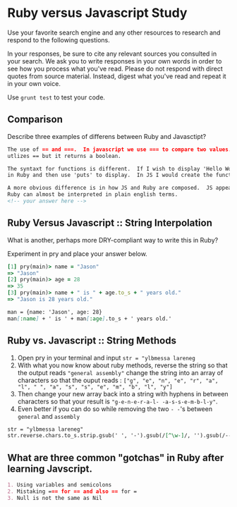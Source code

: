 # Ruby versus Javascript Study

Use your favorite search engine and any other resources to research and
respond to the following questions.

In your responses, be sure to cite any relevant sources you consulted in your
search. We ask you to write responses in your own words in order to see how you
process what you've read. Please do not respond with direct quotes from source
material. Instead, digest what you've read and repeat it in your own voice.

Use `grunt test` to test your code.


## Comparison


Describe three examples of differens between Ruby and Javasctipt?

```md
The use of == and ===.  In javascript we use === to compare two values.  In ruby we use ==.  Javascript also
utlizes == but it returns a boolean.

The syntaxt for functions is different.  If I wish to display 'Hello World' I would need to define the function
in Ruby and then use 'puts' to display.  In JS I would create the function and console.log for diaplay.

A more obvious difference is in how JS and Ruby are composed.  JS appears to be more complex at face value while
Ruby can almost be interpreted in plain english terms.
<!-- your answer here -->
```

## Ruby Versus Javascript :: String Interpolation

What is another, perhaps more DRY-compliant way to write this in Ruby?

Experiment in pry and place your answer below.

```ruby
[1] pry(main)> name = "Jason"
=> "Jason"
[2] pry(main)> age = 28
=> 35
[3] pry(main)> name + " is " + age.to_s + " years old."
=> "Jason is 28 years old."
```

```md
man = {name: 'Jason', age: 28}
man[:name] + ' is ' + man[:age].to_s + ' years old.'


```

## Ruby vs. Javascript :: String Methods

1. Open pry in your terminal and input `str = "ylbmessa lareneg`
2. With what you now know about ruby methods, reverse the string so that the output reads `"general assembly"` change the string into an array of characters so that the ouput reads : `["g", "e", "n", "e", "r", "a", "l", " ", "a", "s", "s", "e", "m", "b", "l", "y"]`
3. Then change your new array back into a string with hyphens in between characters so that your result is `"g-e-n-e-r-a-l- -a-s-s-e-m-b-l-y"`.
4. Even better if you can do so while removing the two `- -`'s between `general` and `assembly`

```md
str = "ylbmessa lareneg"
str.reverse.chars.to_s.strip.gsub(' ', '-').gsub(/[^\w-]/, '').gsub(/--/,'-')
```

## What are three common "gotchas" in Ruby after learning Javscript.

```md
1. Using variables and semicolons
2. Mistaking === for == and also == for =
3. Null is not the same as Nil
```
